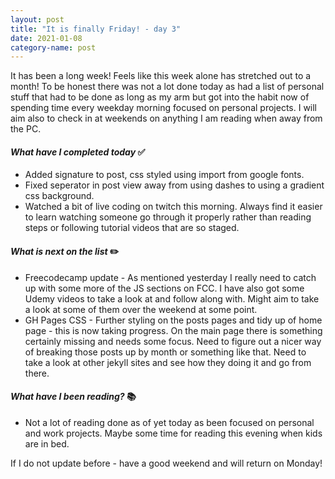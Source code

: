 ```yaml
---
layout: post
title: "It is finally Friday! - day 3"
date: 2021-01-08
category-name: post
---
```


It has been a long week! Feels like this week alone has stretched out to a month!  To be honest there was not a lot done today as had a list of personal stuff that had to be done as long as my arm but got into the habit now of spending time every weekday morning focused on personal projects. I will aim also to check in at weekends on anything I am reading when away from the PC.

#### ***What have I completed today*** :white_check_mark:

- Added signature to post, css styled using import from google fonts.
- Fixed seperator in post view away from using dashes to using a gradient css background.
- Watched a bit of live coding on twitch this morning.  Always find it easier to learn watching someone go through it properly rather than reading steps or following tutorial videos that are so staged.

#### ***What is next on the list*** :pencil2:

- Freecodecamp update - As mentioned yesterday I really need to catch up with some more of the JS sections on FCC.  I have also got some Udemy videos to take a look at and follow along with.  Might aim to take a look at some of them over the weekend at some point.
- GH Pages CSS - Further styling on the posts pages and tidy up of home page - this is now taking progress.  On the main page there is something certainly missing and needs some focus.  Need to figure out a nicer way of breaking those posts up by month or something like that.  Need to take a look at other jekyll sites and see how they doing it and go from there.

#### ***What have I been reading?*** :books:

- Not a lot of reading done as of yet today as been focused on personal and work projects.  Maybe some time for reading this evening when kids are in bed.

If I do not update before - have a good weekend and will return on Monday!
